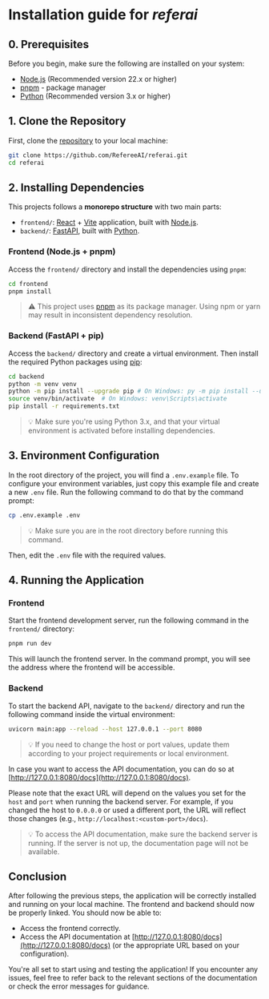 # Installation guide for *referai*

## 0. Prerequisites
Before you begin, make sure the following are installed on your system:
- [Node.js](https://nodejs.org/es) (Recommended version 22.x or higher)
- [pnpm](https://pnpm.io/es/) - package manager
- [Python](https://www.python.org/) (Recommended version 3.x or higher)

## 1. Clone the Repository
First, clone the [repository](https://github.com/RefereeAI/referai) to your local machine:
```bash
git clone https://github.com/RefereeAI/referai.git
cd referai
```

## 2. Installing Dependencies
This projects follows a **monorepo structure** with two main parts:
- `frontend/`: [React](https://es.react.dev/) + [Vite](https://vite.dev/) application, built with [Node.js](https://nodejs.org/es).
- `backend/`: [FastAPI](https://fastapi.tiangolo.com/), built with [Python](https://www.python.org/).

### Frontend (Node.js + pnpm)
Access the `frontend/` directory and install the dependencies using `pnpm`:
```bash
cd frontend
pnpm install
```
>⚠️ This project uses [pnpm](https://pnpm.io/es/) as its package manager. Using npm or yarn may result in inconsistent dependency resolution.

### Backend (FastAPI + pip)
Access the `backend/` directory and create a virtual environment. Then install the required Python packages using [pip](https://pypi.org/project/pip/):
```bash
cd backend
python -m venv venv
python -m pip install --upgrade pip # On Windows: py -m pip install --upgrade pip
source venv/bin/activate  # On Windows: venv\Scripts\activate
pip install -r requirements.txt
```
>💡 Make sure you're using Python 3.x, and that your virtual environment is activated before installing dependencies.

## 3. Environment Configuration
In the root directory of the project, you will find a `.env.example` file. To configure your environment variables, just copy this example file and create a new `.env` file. Run the following command to do that by the command prompt:
```bash
cp .env.example .env
```
>💡 Make sure you are in the root directory before running this command.

Then, edit the `.env` file with the required values. 

## 4. Running the Application

### Frontend
Start the frontend development server, run the following command in the `frontend/` directory:
```bash
pnpm run dev
```
This will launch the frontend server. In the command prompt, you will see the address where the frontend will be accessible.

### Backend
To start the backend API, navigate to the `backend/` directory and run the following command inside the virtual environment:
```bash
uvicorn main:app --reload --host 127.0.0.1 --port 8080
```
>💡 If you need to change the host or port values, update them according to your project requirements or local environment.

In case you want to access the API documentation, you can do so at [http://127.0.0.1:8080/docs](http://127.0.0.1:8080/docs). 

Please note that the exact URL will depend on the values you set for the `host` and `port` when running the backend server. For example, if you changed the host to `0.0.0.0` or used a different port, the URL will reflect those changes (e.g., `http://localhost:<custom-port>/docs`).

> 💡 To access the API documentation, make sure the backend server is running. If the server is not up, the documentation page will not be available.

## Conclusion
After following the previous steps, the application will be correctly installed and running on your local machine. The frontend and backend should now be properly linked. You should now be able to:
- Access the frontend correctly.
- Access the API documentation at [http://127.0.0.1:8080/docs](http://127.0.0.1:8080/docs) (or the appropriate URL based on your configuration).

You're all set to start using and testing the application! If you encounter any issues, feel free to refer back to the relevant sections of the documentation or check the error messages for guidance.